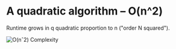 # A quadratic algorithm – O(n^2)

Runtime grows in q quadratic proportion to n ("order N squared"). 

![O(nˆ2) Complexity](chart.png)
